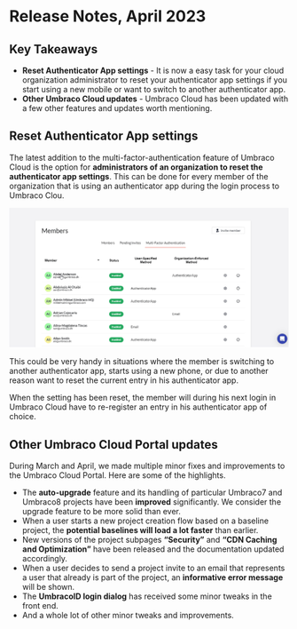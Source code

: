 # Release Notes, April 2023

## Key Takeaways

* **Reset Authenticator App settings** - It is now a easy task for your cloud organization administrator to reset your authenticator app settings if you start using a new mobile or want to switch to another authenticator app.
* **Other Umbraco Cloud updates** - Umbraco Cloud has been updated with a few other features and updates worth mentioning.

## Reset Authenticator App settings

The latest addition to the multi-factor-authentication feature of Umbraco Cloud is the option for **administrators of an organization to reset the authenticator app settings**. This can be done for every member of the organization that is using an authenticator app during the login process to Umbraco Clou.

![ResetAuthenticatorApp](images/ResetAuthenticatorApp.gif)

This could be very handy in situations where the member is switching to another authenticator app, starts using a new phone, or due to another reason want to reset the current entry in his authenticator app.

When the setting has been reset, the member will during his next login in Umbraco Cloud have to re-register an entry in his authenticator app of choice.

## Other Umbraco Cloud Portal updates

During March and April, we made multiple minor fixes and improvements to the Umbraco Cloud Portal. Here are some of the highlights.

- The **auto-upgrade** feature and its handling of particular Umbraco7 and Umbraco8 projects have been **improved** significantly. We consider the upgrade feature to be more solid than ever.
- When a user starts a new project creation flow based on a baseline project, the **potential baselines will load a lot faster** than earlier.
- New versions of the project subpages **“Security”** and **“CDN Caching and Optimization”** have been released and the documentation updated accordingly.
- When a user decides to send a project invite to an email that represents a user that already is part of the project, an **informative error message** will be shown.
- The **UmbracoID login dialog** has received some minor tweaks in the front end.
- And a whole lot of other minor tweaks and improvements.
